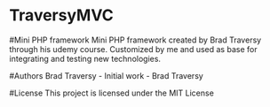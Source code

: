 # TraversyMVC

#Mini PHP framework
Mini PHP framework created by Brad Traversy through his udemy course. Customized by me and used as base for integrating and testing new technologies.



#Authors
Brad Traversy - Initial work - Brad Traversy

#License
This project is licensed under the MIT License

